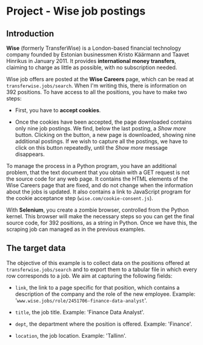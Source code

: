 # Project - Wise job postings

## Introduction

**Wise** (formerly TransferWise) is a London-based financial technology company founded by Estonian businessmen Kristo Käärmann and Taavet Hinrikus in January 2011. It provides **international money transfers**, claiming to charge as little as possible, with no subscription needed.

Wise job offers are posted at the **Wise Careers** page, which can be read at `transferwise.jobs/search`. When I'm writing this, there is information on 392 positions. To have access to all the positions, you have to make two steps:

* First, you have to **accept cookies**. 

* Once the cookies have been accepted, the page downloaded contains only nine job postings. We find, below the last posting, a *Show more* button. Clicking on the button, a new page is downloaded, showing nine additional postings. If we wish to capture all the postings, we have to click on this button repeatedly, until the *Show more* message disappears.

To manage the process in a Python program, you have an additional problem, that the text document that you obtain with a GET request is not the source code for any web page. It contains the HTML elements of the Wise Careers page that are fixed, and do not change when the information about the jobs is updated. It also contains a link to JavaScript program for the cookie acceptance step (`wise.com/cookie-consent.js`).

With **Selenium**, you create a zombie browser, controlled from the Python kernel. This browser will make the necessary steps so you can get the final source code, for 392 positions, as a string in Python. Once we have this, the scraping job can managed as in the previous examples.

## The target data

The objective of this example is to collect data on the positions offered at `transferwise.jobs/search` and to export them to a tabular file in which every row corresponds to a job. We aim at capturing the following fields:

* `link`, the link to a page specific for that position, which contains a description of the company and the role of the new employee. Example: '`www.wise.jobs/role/2451706-finance-data-analyst`'.

* `title`, the job title. Example: 'Finance Data Analyst'.

* `dept`, the department where the position is offered. Example: 'Finance'.

* `location`, the job location. Example: 'Tallinn'.
